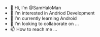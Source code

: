 - 👋 Hi, I’m @SamHaloMan
- 👀 I’m interested in Andriod Development
- 🌱 I’m currently learning Android
- 💞️ I’m looking to collaborate on ...
- 📫 How to reach me ...

<!---
SamHaloMan/SamHaloMan is a ✨ special ✨ repository because its `README.md` (this file) appears on your GitHub profile.
You can click the Preview link to take a look at your changes.
--->
